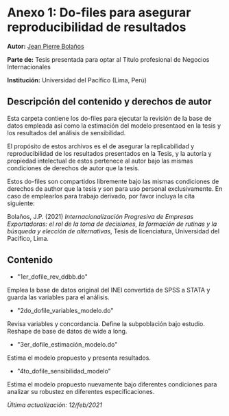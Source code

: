 # Anexo 1: Do-files para asegurar reproducibilidad de resultados

**Autor:** [Jean Pierre Bolaños](www.linkedin.com/in/jeanpierrebolanoshurtado) 

**Parte de:** Tesis presentada para optar al Título profesional de Negocios Internacionales

**Institución:** Universidad del Pacífico (Lima, Perú)


## Descripción del contenido y derechos de autor

Esta carpeta contiene los do-files para ejecutar la revisión de la base de datos empleada así como la estimación del modelo presentaod en la tesis y los resultados del análisis de sensibilidad.

El propósito de estos archivos es el de asegurar la replicabilidad y reproducibilidad de los resultados presentados en la Tesis, y la autoría y propiedad intelectual de estos pertenece al autor bajo las mismas condiciones de derechos de autor que la tesis.

Estos do-files son compartidos libremente bajo las mismas condiciones de derechos de author que la tesis y son para uso personal exclusivamente. En caso de emplearlos para trabajo derivado, por favor incluya la cita siguiente:

   Bolaños, J.P. (2021) *Internacionalización Progresiva de Empresas Exportadoras: el rol de la toma de decisiones, la formación de rutinas y la búsqueda y elección de alternativas*, Tesis de licenciatura, Universidad del Pacífico, Lima.


## Contenido

  * "1er_dofile_rev_ddbb.do"

   Emplea la base de datos original del INEI convertida de SPSS a STATA y guarda las variables para el análisis.

  * "2do_dofile_variables_modelo.do"

   Revisa variables y concordancia. Define la subpoblación bajo estudio. Reshape de base de datos de wide a long.

  * "3er_dofile_estimación_modelo.do"

   Estima el modelo propuesto y presenta resultados.

  * "4to_dofile_sensibilidad_modelo"

   Estima el modelo propuesto nuevamente bajo diferentes condiciones para analizar su robustez en diferentes especificaciones.

*Última actualización: 12/feb/2021*
